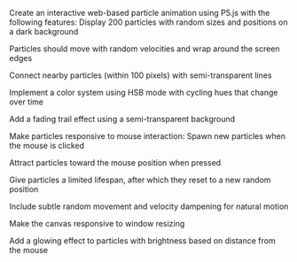 Create an interactive web-based particle animation using P5.js with the following features:
Display 200 particles with random sizes and positions on a dark background

Particles should move with random velocities and wrap around the screen edges

Connect nearby particles (within 100 pixels) with semi-transparent lines

Implement a color system using HSB mode with cycling hues that change over time

Add a fading trail effect using a semi-transparent background

Make particles responsive to mouse interaction:
Spawn new particles when the mouse is clicked

Attract particles toward the mouse position when pressed

Give particles a limited lifespan, after which they reset to a new random position

Include subtle random movement and velocity dampening for natural motion

Make the canvas responsive to window resizing

Add a glowing effect to particles with brightness based on distance from the mouse

